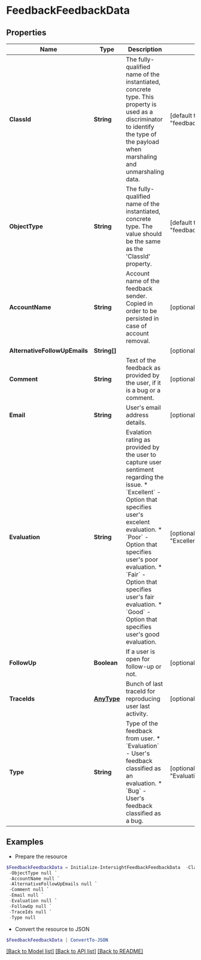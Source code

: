 # FeedbackFeedbackData
## Properties

Name | Type | Description | Notes
------------ | ------------- | ------------- | -------------
**ClassId** | **String** | The fully-qualified name of the instantiated, concrete type. This property is used as a discriminator to identify the type of the payload when marshaling and unmarshaling data. | [default to "feedback.FeedbackData"]
**ObjectType** | **String** | The fully-qualified name of the instantiated, concrete type. The value should be the same as the &#39;ClassId&#39; property. | [default to "feedback.FeedbackData"]
**AccountName** | **String** | Account name of the feedback sender. Copied in order to be persisted in case of account removal. | [optional] 
**AlternativeFollowUpEmails** | **String[]** |  | [optional] 
**Comment** | **String** | Text of the feedback as provided by the user, if it is a bug or a comment. | [optional] 
**Email** | **String** | User&#39;s email address details. | [optional] 
**Evaluation** | **String** | Evalation rating as provided by the user to capture user sentiment regarding the issue. * &#x60;Excellent&#x60; - Option that specifies user&#39;s excelent evaluation. * &#x60;Poor&#x60; - Option that specifies user&#39;s poor evaluation. * &#x60;Fair&#x60; - Option that specifies user&#39;s fair evaluation. * &#x60;Good&#x60; - Option that specifies user&#39;s good evaluation. | [optional] [default to "Excellent"]
**FollowUp** | **Boolean** | If a user is open for follow-up or not. | [optional] 
**TraceIds** | [**AnyType**](.md) | Bunch of last traceId for reproducing user last activity. | [optional] 
**Type** | **String** | Type of the feedback from user. * &#x60;Evaluation&#x60; - User&#39;s feedback classified as an evaluation. * &#x60;Bug&#x60; - User&#39;s feedback classified as a bug. | [optional] [default to "Evaluation"]

## Examples

- Prepare the resource
```powershell
$FeedbackFeedbackData = Initialize-IntersightFeedbackFeedbackData  -ClassId null `
 -ObjectType null `
 -AccountName null `
 -AlternativeFollowUpEmails null `
 -Comment null `
 -Email null `
 -Evaluation null `
 -FollowUp null `
 -TraceIds null `
 -Type null
```

- Convert the resource to JSON
```powershell
$FeedbackFeedbackData | ConvertTo-JSON
```

[[Back to Model list]](../README.md#documentation-for-models) [[Back to API list]](../README.md#documentation-for-api-endpoints) [[Back to README]](../README.md)

